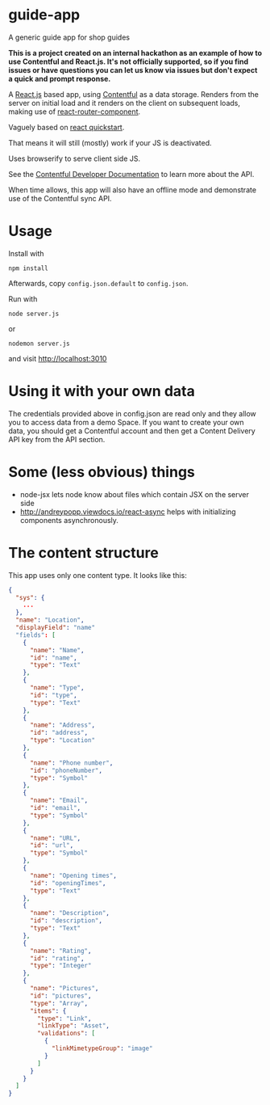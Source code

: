 guide-app
=========

A generic guide app for shop guides

**This is a project created on an internal hackathon as an example of how to use Contentful and React.js. It's not officially supported, so if you find issues or have questions you can let us know via issues but don't expect a quick and prompt response.**

A [React.js](http://facebook.github.io/react/) based app, using [Contentful](https://www.contentful.com/) as a data storage. Renders from
the server on initial load and it renders on the client on subsequent
loads, making use of [react-router-component](andreypopp.viewdocs.io/react-router-component).

Vaguely based on [react quickstart](https://github.com/andreypopp/react-quickstart).

That means it will still (mostly) work if your JS is deactivated.

Uses browserify to serve client side JS.

See the [Contentful Developer Documentation](https://www.contentful.com/developers) to learn more about the API.

When time allows, this app will also have an offline mode and
demonstrate use of the Contentful sync API.

# Usage

Install with

```
npm install
```

Afterwards, copy `config.json.default` to `config.json`.

Run with

```
node server.js
```

or

```
nodemon server.js
```

and visit [http://localhost:3010](http://localhost:3010)

# Using it with your own data

The credentials provided above in config.json are read only and they allow you to access data from a demo Space. If you want to create your own data, you should get a Contentful account and then get a Content Delivery API key from the API section.

# Some (less obvious) things
- node-jsx lets node know about files which contain JSX on the server
  side
- http://andreypopp.viewdocs.io/react-async helps with initializing
  components asynchronously.

# The content structure

This app uses only one content type. It looks like this:

```json
{
  "sys": {
    ...
  },
  "name": "Location",
  "displayField": "name"
  "fields": [
    {
      "name": "Name",
      "id": "name",
      "type": "Text"
    },
    {
      "name": "Type",
      "id": "type",
      "type": "Text"
    },
    {
      "name": "Address",
      "id": "address",
      "type": "Location"
    },
    {
      "name": "Phone number",
      "id": "phoneNumber",
      "type": "Symbol"
    },
    {
      "name": "Email",
      "id": "email",
      "type": "Symbol"
    },
    {
      "name": "URL",
      "id": "url",
      "type": "Symbol"
    },
    {
      "name": "Opening times",
      "id": "openingTimes",
      "type": "Text"
    },
    {
      "name": "Description",
      "id": "description",
      "type": "Text"
    },
    {
      "name": "Rating",
      "id": "rating",
      "type": "Integer"
    },
    {
      "name": "Pictures",
      "id": "pictures",
      "type": "Array",
      "items": {
        "type": "Link",
        "linkType": "Asset",
        "validations": [
          {
            "linkMimetypeGroup": "image"
          }
        ]
      }
    }
  ]
}
```
